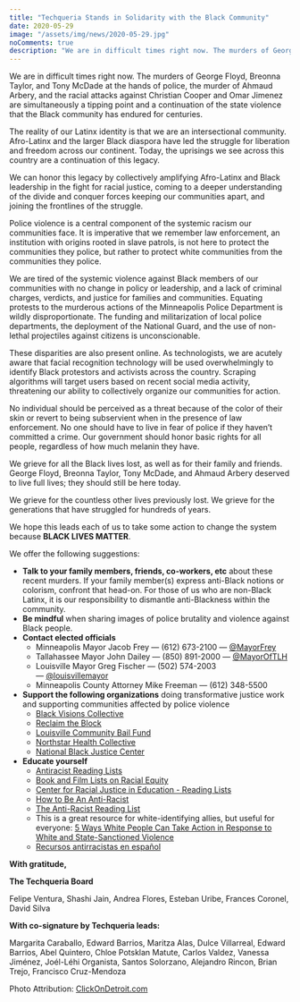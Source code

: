 ```yaml
---
title: "Techqueria Stands in Solidarity with the Black Community"
date: 2020-05-29
image: "/assets/img/news/2020-05-29.jpg"
noComments: true
description: "We are in difficult times right now. The murders of George Floyd, Breonna Taylor, and Tony McDade at the hands of police, the murder of Ahmaud Arbery and the racial attacks against Christian Cooper and Omar Jimenez are simultaneously a tipping point and a continuation of the state violence that the Black community has endured for centuries. "
---
```


We are in difficult times right now. The murders of George Floyd, Breonna Taylor, and Tony McDade at the hands of police, the murder of Ahmaud Arbery, and the racial attacks against Christian Cooper and Omar Jimenez are simultaneously a tipping point and a continuation of the state violence that the Black community has endured for centuries.

The reality of our Latinx identity is that we are an intersectional community. Afro-Latinx and the larger Black diaspora have led the struggle for liberation and freedom across our continent. Today, the uprisings we see across this country are a continuation of this legacy.

We can honor this legacy by collectively amplifying Afro-Latinx and Black leadership in the fight for racial justice, coming to a deeper understanding of the divide and conquer forces keeping our communities apart, and joining the frontlines of the struggle.

Police violence is a central component of the systemic racism our communities face. It is imperative that we remember law enforcement, an institution with origins rooted in slave patrols, is not here to protect the communities they police, but rather to protect white communities from the communities they police.

We are tired of the systemic violence against Black members of our communities with no change in policy or leadership, and a lack of criminal charges, verdicts, and justice for families and communities. Equating protests to the murderous actions of the Minneapolis Police Department is wildly disproportionate. The funding and militarization of local police departments, the deployment of the National Guard, and the use of non-lethal projectiles against citizens is unconscionable.

These disparities are also present online. As technologists, we are acutely aware that facial recognition technology will be used overwhelmingly to identify Black protestors and activists across the country. Scraping algorithms will target users based on recent social media activity, threatening our ability to collectively organize our communities for action.

No individual should be perceived as a threat because of the color of their skin or revert to being subservient when in the presence of law enforcement. No one should have to live in fear of police if they haven’t committed a crime. Our government should honor basic rights for all people, regardless of how much melanin they have.

We grieve for all the Black lives lost, as well as for their family and friends. George Floyd, Breonna Taylor, Tony McDade, and Ahmaud Arbery deserved to live full lives; they should still be here today.

We grieve for the countless other lives previously lost. We grieve for the generations that have struggled for hundreds of years.

We hope this leads each of us to take some action to change the system because **BLACK LIVES MATTER**.

We offer the following suggestions:

- **Talk to your family members, friends, co-workers, etc** about these recent murders. If your family member(s) express anti-Black notions or colorism, confront that head-on. For those of us who are non-Black Latinx, it is our responsibility to dismantle anti-Blackness within the community.
- **Be mindful** when sharing images of police brutality and violence against Black people.
- **Contact elected officials**
  - Minneapolis Mayor Jacob Frey — (612) 673-2100 — [@MayorFrey](https://twitter.com/MayorFrey)
  - Tallahassee Mayor John Dailey — (850) 891-2000 — [@MayorOfTLH](https://twitter.com/MayorOfTLH)
  - Louisville Mayor Greg Fischer — (502) 574-2003 — [@louisvillemayor](https://twitter.com/louisvillemayor)
  - Minneapolis County Attorney Mike Freeman — (612) 348-5500
- **Support the following organizations** doing transformative justice work and supporting communities affected by police violence
  - [Black Visions Collective](http://bit.ly/DEFUNDMPD)
  - [Reclaim the Block](https://bit.ly/2XCuqwf)
  - [Louisville Community Bail Fund](https://bit.ly/3exHg5y)
  - [Northstar Health Collective](https://www.northstarhealthcollective.org/donate)
  - [National Black Justice Center](http://nbjc.org/media-center/releases/nbjc-mourns-tony-mcdade)
- **Educate yourself**
  - [Antiracist Reading Lists](https://www.nytimes.com/2019/05/29/books/review/antiracist-reading-list-ibram-x-kendi.html)
  - [Book and Film Lists on Racial Equity](https://www.racialequitytools.org/fundamentals/resource-lists/book-and-film-lists)
  - [Center for Racial Justice in Education - Reading Lists](https://centerracialjustice.org/resources/reading-lists/)
  - [How to Be An Anti-Racist](https://time.com/collection/must-read-books-2019/5724579/how-to-be-an-anti-racist/)
  - [The Anti-Racist Reading List](https://www.elle.com/culture/books/g32687973/black-history-books-reading-list/)
  - This is a great resource for white-identifying allies, but useful for everyone: [5 Ways White People Can Take Action in Response to White and State-Sanctioned Violence](https://medium.com/@surj_action/5-ways-white-people-can-take-action-in-response-to-white-and-state-sanctioned-violence-2bb907ba5277)
  - [Recursos antirracistas en español](https://docs.google.com/document/u/1/d/1DbS6Q9oSfLbShmkNrkTgaDVHGedpYrCI-Pq6RDUcYrY/mobilebasic?fbclid=IwAR2J8vrxDF3vhZlr3QgMu7XamE8kaNHPiL_-L5CIrVNTmt_7b6OYbmoyXQM&utm_campaign=Chapter%20Updates&utm_source=hs_email&utm_medium=email&_hsenc=p2ANqtz-8TT5zIEdTNbcWTNxwSWDSnP-TEZqTWrLJSIUvK_7OBeIiKX7V61EN9mcCvLv5TOCt29ekR)

**With gratitude,**

**The Techqueria Board**

Felipe Ventura, Shashi Jain, Andrea Flores, Esteban Uribe, Frances Coronel, David Silva

**With co-signature by Techqueria leads:**

Margarita Caraballo, Edward Barrios, Maritza Alas, Dulce Villarreal, Edward Barrios, Abel Quintero, Chloe Potsklan Matute, Carlos Valdez, Vanessa Jiménez, Joél-Léhi Organista, Santos Solorzano, Alejandro Rincon, Brian Trejo, Francisco Cruz-Mendoza

Photo Attribution: [ClickOnDetroit.com](https://www.clickondetroit.com/news/local/2020/05/29/march-against-police-brutality-planned-in-detroit-today/)
